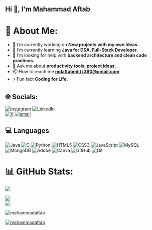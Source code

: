 ## Hi 👋, I'm Mahammad Aftab

# 💫 About Me:

- 🔭 I’m currently working on **New projects with my own Ideas.**
- 🌱 I’m currently learning **Java for DSA, Full-Stack Developer.**
- 🤝 I’m looking for help with **backend architecture and clean code practices.**
- 💬 Ask me about **productivity tools, project ideas.**
- 📫 How to reach me **mdaftabeditz360@gmail.com**
- ⚡ Fun fact **Coding for Life.**

## 🌐 Socials:
[![Instagram](https://img.shields.io/badge/Instagram-%23E4405F.svg?logo=Instagram&logoColor=white)](https://www.instagram.com/mahammad_aftab_attari/) 
[![LinkedIn](https://img.shields.io/badge/LinkedIn-%230077B5.svg?logo=linkedin&logoColor=white)](https://linkedin.com/in/mahammad-aftab) <br>
[![X](https://img.shields.io/badge/X-black.svg?logo=X&logoColor=white)](https://x.com) 
[![email](https://img.shields.io/badge/Email-D14836?logo=gmail&logoColor=white)](mailto:mdaftabeditz360@gmail.com) 

## 💻 Languages
![Java](https://img.shields.io/badge/java-%23ED8B00.svg?style=for-the-badge&logo=openjdk&logoColor=white)
![C](https://img.shields.io/badge/c-%2300599C.svg?style=for-the-badge&logo=c&logoColor=white)
![Python](https://img.shields.io/badge/python-3670A0?style=for-the-badge&logo=python&logoColor=ffdd54) 
![HTML5](https://img.shields.io/badge/html5-%23E34F26.svg?style=for-the-badge&logo=html5&logoColor=white) 
![CSS3](https://img.shields.io/badge/css3-%231572B6.svg?style=for-the-badge&logo=css3&logoColor=white) 
![JavaScript](https://img.shields.io/badge/javascript-%23323330.svg?style=for-the-badge&logo=javascript&logoColor=%23F7DF1E) 
![MySQL](https://img.shields.io/badge/mysql-4479A1.svg?style=for-the-badge&logo=mysql&logoColor=white) 
![MongoDB](https://img.shields.io/badge/MongoDB-%234ea94b.svg?style=for-the-badge&logo=mongodb&logoColor=white)
![Adobe](https://img.shields.io/badge/adobe-%23FF0000.svg?style=for-the-badge&logo=adobe&logoColor=white) 
![Canva](https://img.shields.io/badge/Canva-%2300C4CC.svg?style=for-the-badge&logo=Canva&logoColor=white) 
![GitHub](https://img.shields.io/badge/github-%23121011.svg?style=for-the-badge&logo=github&logoColor=white)
![Git](https://img.shields.io/badge/git-%23F05033.svg?style=for-the-badge&logo=git&logoColor=white)

# 📊 GitHub Stats:
![](https://github-readme-stats.vercel.app/api?username=mahammadaftab&theme=dark&hide_border=false&include_all_commits=false&count_private=false)<br/>

![](https://nirzak-streak-stats.vercel.app/?user=mahammadaftab&theme=dark&hide_border=false)<br/>
![](https://github-readme-stats.vercel.app/api/top-langs/?username=mahammadaftab&theme=dark&hide_border=false&include_all_commits=false&count_private=false&layout=compact)

<p align="left"> <img src="https://komarev.com/ghpvc/?username=mahammadaftab&label=Profile%20views&color=0e75b6&style=flat" alt="mahammadaftab" /> </p>

<p align="left"> <a href="https://github.com/ryo-ma/github-profile-trophy"><img src="https://github-profile-trophy.vercel.app/?username=mahammadaftab" alt="mahammadaftab" /></a> </p>

